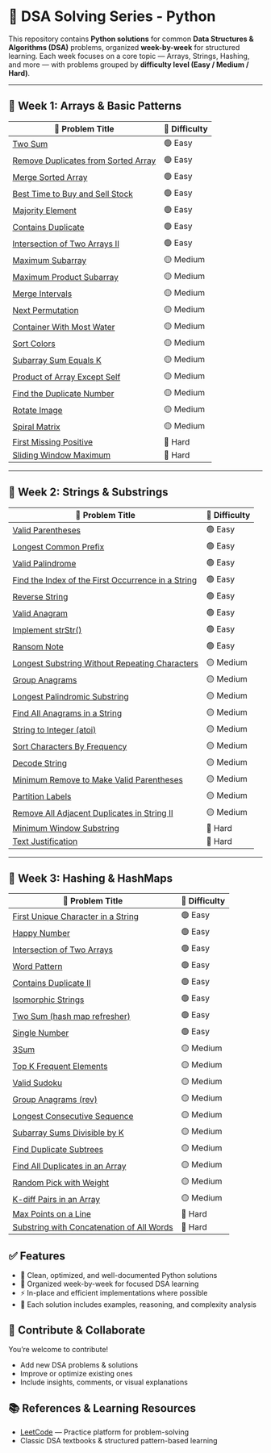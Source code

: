 # 🧠 DSA Solving Series - Python

This repository contains **Python solutions** for common **Data Structures & Algorithms (DSA)** problems, organized **week-by-week** for structured learning.
Each week focuses on a core topic — Arrays, Strings, Hashing, and more — with problems grouped by **difficulty level (Easy / Medium / Hard)**.

---

## 📅 Week 1: Arrays & Basic Patterns

| 🧩 Problem Title                                                                                          | 💪 Difficulty |
| --------------------------------------------------------------------------------------------------------- | ------------- |
| [Two Sum](https://leetcode.com/problems/two-sum/)                                                         | 🟢 Easy       |
| [Remove Duplicates from Sorted Array](https://leetcode.com/problems/remove-duplicates-from-sorted-array/) | 🟢 Easy       |
| [Merge Sorted Array](https://leetcode.com/problems/merge-sorted-array/)                                   | 🟢 Easy       |
| [Best Time to Buy and Sell Stock](https://leetcode.com/problems/best-time-to-buy-and-sell-stock/)         | 🟢 Easy       |
| [Majority Element](https://leetcode.com/problems/majority-element/)                                       | 🟢 Easy       |
| [Contains Duplicate](https://leetcode.com/problems/contains-duplicate/)                                   | 🟢 Easy       |
| [Intersection of Two Arrays II](https://leetcode.com/problems/intersection-of-two-arrays-ii/)             | 🟢 Easy       |
| [Maximum Subarray](https://leetcode.com/problems/maximum-subarray/)                                       | 🟡 Medium     |
| [Maximum Product Subarray](https://leetcode.com/problems/maximum-product-subarray/)                       | 🟡 Medium     |
| [Merge Intervals](https://leetcode.com/problems/merge-intervals/)                                         | 🟡 Medium     |
| [Next Permutation](https://leetcode.com/problems/next-permutation/)                                       | 🟡 Medium     |
| [Container With Most Water](https://leetcode.com/problems/container-with-most-water/)                     | 🟡 Medium     |
| [Sort Colors](https://leetcode.com/problems/sort-colors/)                                                 | 🟡 Medium     |
| [Subarray Sum Equals K](https://leetcode.com/problems/subarray-sum-equals-k/)                             | 🟡 Medium     |
| [Product of Array Except Self](https://leetcode.com/problems/product-of-array-except-self/)               | 🟡 Medium     |
| [Find the Duplicate Number](https://leetcode.com/problems/find-the-duplicate-number/)                     | 🟡 Medium     |
| [Rotate Image](https://leetcode.com/problems/rotate-image/)                                               | 🟡 Medium     |
| [Spiral Matrix](https://leetcode.com/problems/spiral-matrix/)                                             | 🟡 Medium     |
| [First Missing Positive](https://leetcode.com/problems/first-missing-positive/)                           | 🔴 Hard       |
| [Sliding Window Maximum](https://leetcode.com/problems/sliding-window-maximum/)                           | 🔴 Hard       |

---

## 📅 Week 2: Strings & Substrings

| 🧩 Problem Title                                                                                                                        | 💪 Difficulty |
| --------------------------------------------------------------------------------------------------------------------------------------- | ------------- |
| [Valid Parentheses](https://leetcode.com/problems/valid-parentheses/)                                                                   | 🟢 Easy       |
| [Longest Common Prefix](https://leetcode.com/problems/longest-common-prefix/)                                                           | 🟢 Easy       |
| [Valid Palindrome](https://leetcode.com/problems/valid-palindrome/)                                                                     | 🟢 Easy       |
| [Find the Index of the First Occurrence in a String](https://leetcode.com/problems/find-the-index-of-the-first-occurrence-in-a-string/) | 🟢 Easy       |
| [Reverse String](https://leetcode.com/problems/reverse-string/)                                                                         | 🟢 Easy       |
| [Valid Anagram](https://leetcode.com/problems/valid-anagram/)                                                                           | 🟢 Easy       |
| [Implement strStr()](https://leetcode.com/problems/implement-strstr/)                                                                   | 🟢 Easy       |
| [Ransom Note](https://leetcode.com/problems/ransom-note/)                                                                               | 🟢 Easy       |
| [Longest Substring Without Repeating Characters](https://leetcode.com/problems/longest-substring-without-repeating-characters/)         | 🟡 Medium     |
| [Group Anagrams](https://leetcode.com/problems/group-anagrams/)                                                                         | 🟡 Medium     |
| [Longest Palindromic Substring](https://leetcode.com/problems/longest-palindromic-substring/)                                           | 🟡 Medium     |
| [Find All Anagrams in a String](https://leetcode.com/problems/find-all-anagrams-in-a-string/)                                           | 🟡 Medium     |
| [String to Integer (atoi)](https://leetcode.com/problems/string-to-integer-atoi/)                                                       | 🟡 Medium     |
| [Sort Characters By Frequency](https://leetcode.com/problems/sort-characters-by-frequency/)                                             | 🟡 Medium     |
| [Decode String](https://leetcode.com/problems/decode-string/)                                                                           | 🟡 Medium     |
| [Minimum Remove to Make Valid Parentheses](https://leetcode.com/problems/minimum-remove-to-make-valid-parentheses/)                     | 🟡 Medium     |
| [Partition Labels](https://leetcode.com/problems/partition-labels/)                                                                     | 🟡 Medium     |
| [Remove All Adjacent Duplicates in String II](https://leetcode.com/problems/remove-all-adjacent-duplicates-in-string-ii/)               | 🟡 Medium     |
| [Minimum Window Substring](https://leetcode.com/problems/minimum-window-substring/)                                                     | 🔴 Hard       |
| [Text Justification](https://leetcode.com/problems/text-justification/)                                                                 | 🔴 Hard       |

---

## 📅 Week 3: Hashing & HashMaps

| 🧩 Problem Title                                                                                                      | 💪 Difficulty |
| --------------------------------------------------------------------------------------------------------------------- | ------------- |
| [First Unique Character in a String](https://leetcode.com/problems/first-unique-character-in-a-string/)               | 🟢 Easy       |
| [Happy Number](https://leetcode.com/problems/happy-number/)                                                           | 🟢 Easy       |
| [Intersection of Two Arrays](https://leetcode.com/problems/intersection-of-two-arrays/)                               | 🟢 Easy       |
| [Word Pattern](https://leetcode.com/problems/word-pattern/)                                                           | 🟢 Easy       |
| [Contains Duplicate II](https://leetcode.com/problems/contains-duplicate-ii/)                                         | 🟢 Easy       |
| [Isomorphic Strings](https://leetcode.com/problems/isomorphic-strings/)                                               | 🟢 Easy       |
| [Two Sum (hash map refresher)](https://leetcode.com/problems/two-sum/)                                                | 🟢 Easy       |
| [Single Number](https://leetcode.com/problems/single-number/)                                                         | 🟢 Easy       |
| [3Sum](https://leetcode.com/problems/3sum/)                                                                           | 🟡 Medium     |
| [Top K Frequent Elements](https://leetcode.com/problems/top-k-frequent-elements/)                                     | 🟡 Medium     |
| [Valid Sudoku](https://leetcode.com/problems/valid-sudoku/)                                                           | 🟡 Medium     |
| [Group Anagrams (rev)](https://leetcode.com/problems/group-anagrams/)                                                 | 🟡 Medium     |
| [Longest Consecutive Sequence](https://leetcode.com/problems/longest-consecutive-sequence/)                           | 🟡 Medium     |
| [Subarray Sums Divisible by K](https://leetcode.com/problems/subarray-sums-divisible-by-k/)                           | 🟡 Medium     |
| [Find Duplicate Subtrees](https://leetcode.com/problems/find-duplicate-subtrees/)                                     | 🟡 Medium     |
| [Find All Duplicates in an Array](https://leetcode.com/problems/find-all-duplicates-in-an-array/)                     | 🟡 Medium     |
| [Random Pick with Weight](https://leetcode.com/problems/random-pick-with-weight/)                                     | 🟡 Medium     |
| [K-diff Pairs in an Array](https://leetcode.com/problems/k-diff-pairs-in-an-array/)                                   | 🟡 Medium     |
| [Max Points on a Line](https://leetcode.com/problems/max-points-on-a-line/)                                           | 🔴 Hard       |
| [Substring with Concatenation of All Words](https://leetcode.com/problems/substring-with-concatenation-of-all-words/) | 🔴 Hard       |


## ✅ Features
* 🧩 Clean, optimized, and well-documented Python solutions
* 🧠 Organized week-by-week for focused DSA learning
* ⚡ In-place and efficient implementations where possible
* 💬 Each solution includes examples, reasoning, and complexity analysis


## 🤝 Contribute & Collaborate
You’re welcome to contribute! 
* Add new DSA problems & solutions
* Improve or optimize existing ones
* Include insights, comments, or visual explanations


## 📚 References & Learning Resources
* [LeetCode](https://leetcode.com/) — Practice platform for problem-solving
* Classic DSA textbooks & structured pattern-based learning

